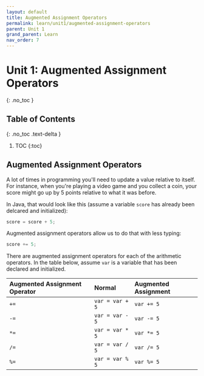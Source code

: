 ```yaml
---
layout: default
title: Augmented Assignment Operators
permalink: learn/unit1/augmented-assignment-operators
parent: Unit 1
grand_parent: Learn
nav_order: 7
---
```


# Unit 1: Augmented Assignment Operators
{: .no_toc }

## Table of Contents
{: .no_toc .text-delta }

1. TOC
{:toc}

## Augmented Assignment Operators
A lot of times in programming you'll need to update a value relative to itself. For instance, when you're playing a video game and you collect a coin, your score might go up by 5 points relative to what it was before.

In Java, that would look like this (assume a variable `score` has already been delcared and initialized):
```java
score = score + 5;
```

Augmented assignment operators allow us to do that with less typing:
```java
score += 5;
```

There are augmented assignment operators for each of the arithmetic operators. In the table below, assume `var` is a variable that has been declared and initialized.

| Augmented Assignment Operator | Normal          | Augmented Assignment |
| :---------------------------- | :-------------- | :------------------- |
| `+=`                          | `var = var + 5` | `var += 5`           |
| `-=`                          | `var = var - 5` | `var -= 5`           |
| `*=`                          | `var = var * 5` | `var *= 5`           |
| `/=`                          | `var = var / 5` | `var /= 5`           |
| `%=`                          | `var = var % 5` | `var %= 5`           |